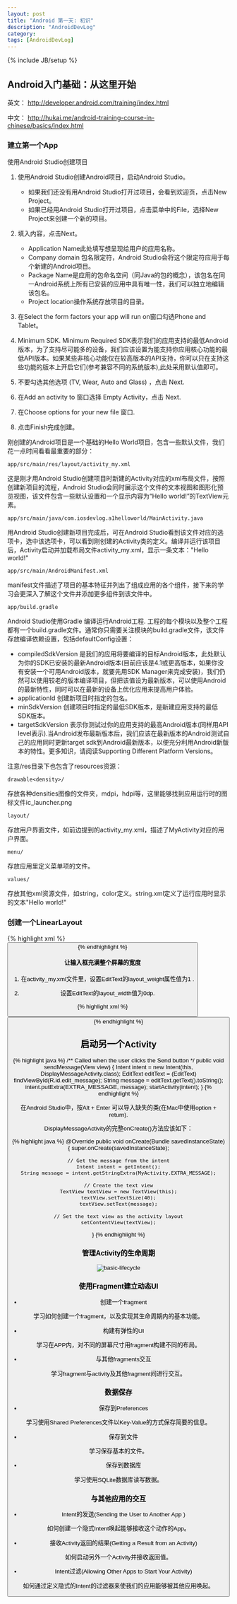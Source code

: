 ```yaml
---
layout: post
title: "Android 第一天: 初识"
description: "AndroidDevLog"
category: 
tags: [AndroidDevLog]
---
```

{% include JB/setup %}

## Android入门基础：从这里开始

英文： <http://developer.android.com/training/index.html>

中文： <http://hukai.me/android-training-course-in-chinese/basics/index.html>

### 建立第一个App

使用Android Studio创建项目

1. 使用Android Studio创建Android项目，启动Android Studio。

    * 如果我们还没有用Android Studio打开过项目，会看到欢迎页，点击New Project。
    * 如果已经用Android Studio打开过项目，点击菜单中的File，选择New Project来创建一个新的项目。

2. 填入内容，点击Next。

    * Application Name此处填写想呈现给用户的应用名称。
    * Company domain 包名限定符，Android Studio会将这个限定符应用于每个新建的Android项目。
    * Package Name是应用的包命名空间（同Java的包的概念），该包名在同一Android系统上所有已安装的应用中具有唯一性，我们可以独立地编辑该包名。
    * Project location操作系统存放项目的目录。

3. 在Select the form factors your app will run on窗口勾选Phone and Tablet。

4. Minimum SDK. Minimum Required SDK表示我们的应用支持的最低Android版本，为了支持尽可能多的设备，我们应该设置为能支持你应用核心功能的最低API版本。如果某些非核心功能仅在较高版本的API支持，你可以只在支持这些功能的版本上开启它们(参考兼容不同的系统版本),此处采用默认值即可。

5. 不要勾选其他选项 (TV, Wear, Auto and Glass) ，点击 Next.

6. 在Add an activity to 窗口选择 Empty Activity，点击 Next.

7. 在Choose options for your new file 窗口.

8. 点击Finish完成创建。

刚创建的Android项目是一个基础的Hello World项目，包含一些默认文件，我们花一点时间看看最重要的部分：

```app/src/main/res/layout/activity_my.xml```

这是刚才用Android Studio创建项目时新建的Activity对应的xml布局文件，按照创建新项目的流程，Android Studio会同时展示这个文件的文本视图和图形化预览视图，该文件包含一些默认设置和一个显示内容为“Hello world!”的TextView元素。

```app/src/main/java/com.iosdevlog.a1helloworld/MainActivity.java```

用Android Studio创建新项目完成后，可在Android Studio看到该文件对应的选项卡，选中该选项卡，可以看到刚创建的Activity类的定义。编译并运行该项目后，Activity启动并加载布局文件activity_my.xml，显示一条文本："Hello world!"

```app/src/main/AndroidManifest.xml```

manifest文件描述了项目的基本特征并列出了组成应用的各个组件，接下来的学习会更深入了解这个文件并添加更多组件到该文件中。

```app/build.gradle```

Android Studio使用Gradle 编译运行Android工程. 工程的每个模块以及整个工程都有一个build.gradle文件。通常你只需要关注模块的build.gradle文件，该文件存放编译依赖设置，包括defaultConfig设置：

* compiledSdkVersion 是我们的应用将要编译的目标Android版本，此处默认为你的SDK已安装的最新Android版本(目前应该是4.1或更高版本，如果你没有安装一个可用Android版本，就要先用SDK Manager来完成安装)，我们仍然可以使用较老的版本编译项目，但把该值设为最新版本，可以使用Android的最新特性，同时可以在最新的设备上优化应用来提高用户体验。
* applicationId 创建新项目时指定的包名。
* minSdkVersion 创建项目时指定的最低SDK版本，是新建应用支持的最低SDK版本。
* targetSdkVersion 表示你测试过你的应用支持的最高Android版本(同样用API level表示).当Android发布最新版本后，我们应该在最新版本的Android测试自己的应用同时更新target sdk到Android最新版本，以便充分利用Android新版本的特性。更多知识，请阅读Supporting Different Platform Versions。

注意/res目录下也包含了resources资源：

```drawable<density>/```

存放各种densities图像的文件夹，mdpi，hdpi等，这里能够找到应用运行时的图标文件ic_launcher.png

```layout/```

存放用户界面文件，如前边提到的activity_my.xml，描述了MyActivity对应的用户界面。

```menu/```

存放应用里定义菜单项的文件。

```values/```

存放其他xml资源文件，如string，color定义。string.xml定义了运行应用时显示的文本"Hello world!"

### 创建一个LinearLayout

{% highlight xml %}
<LinearLayout xmlns:android="http://schemas.android.com/apk/res/android"
    xmlns:tools="http://schemas.android.com/tools"
    android:layout_width="match_parent"
    android:layout_height="match_parent"
    android:orientation="horizontal" >
      <EditText android:id="@+id/edit_message"
        android:layout_width="wrap_content"
        android:layout_height="wrap_content"
        android:hint="@string/edit_message" />
      <Button
        android:layout_width="wrap_content"
        android:layout_height="wrap_content"
        android:text="@string/button_send" />
</LinearLayout>
{% endhighlight %}

#### 让输入框充满整个屏幕的宽度

1. 在activity_my.xml文件里，设置EditText的layout_weight属性值为1 .

2. 设置EditText的layout_width值为0dp.

{% highlight xml %}
<?xml version="1.0" encoding="utf-8"?>
<LinearLayout xmlns:android="http://schemas.android.com/apk/res/android"
    xmlns:tools="http://schemas.android.com/tools"
    android:layout_width="match_parent"
    android:layout_height="match_parent"
    android:orientation="horizontal">
    <EditText android:id="@+id/edit_message"
        android:layout_weight="1"
        android:layout_width="0dp"
        android:layout_height="wrap_content"
        android:hint="@string/edit_message" />
    <Button
        android:layout_width="wrap_content"
        android:layout_height="wrap_content"
        android:text="@string/button_send" />
</LinearLayout>
{% endhighlight %}

## 启动另一个Activity

{% highlight java %}
/** Called when the user clicks the Send button */
public void sendMessage(View view) {
    Intent intent = new Intent(this, DisplayMessageActivity.class);
    EditText editText = (EditText) findViewById(R.id.edit_message);
    String message = editText.getText().toString();
    intent.putExtra(EXTRA_MESSAGE, message);
    startActivity(intent);
}
{% endhighlight %}

在Android Studio中，按Alt + Enter 可以导入缺失的类(在Mac中使用option + return).

DisplayMessageActivity的完整onCreate()方法应该如下：

{% highlight java %}
@Override
public void onCreate(Bundle savedInstanceState) {
    super.onCreate(savedInstanceState);

    // Get the message from the intent
    Intent intent = getIntent();
    String message = intent.getStringExtra(MyActivity.EXTRA_MESSAGE);

    // Create the text view
    TextView textView = new TextView(this);
    textView.setTextSize(40);
    textView.setText(message);

    // Set the text view as the activity layout
    setContentView(textView);
}
{% endhighlight %}

### 管理Activity的生命周期

![basic-lifecycle](/assets/images/Android/AndroidDevLog/1/basic-lifecycle.png)

### 使用Fragment建立动态UI

* 创建一个fragment

学习如何创建一个fragment，以及实现其生命周期内的基本功能。

* 构建有弹性的UI

学习在APP内，对不同的屏幕尺寸用fragment构建不同的布局。

* 与其他fragments交互

学习fragment与activity及其他fragment间进行交互。

### 数据保存

* 保存到Preferences

学习使用Shared Preferences文件以Key-Value的方式保存简要的信息。

* 保存到文件

学习保存基本的文件。

* 保存到数据库

学习使用SQLite数据库读写数据。

### 与其他应用的交互

* Intent的发送(Sending the User to Another App )

如何创建一个隐式Intent唤起能够接收这个动作的App。

* 接收Activity返回的结果(Getting a Result from an Activity)

如何启动另外一个Activity并接收返回值。

* Intent过滤(Allowing Other Apps to Start Your Activity)

如何通过定义隐式的Intent的过滤器来使我们的应用能够被其他应用唤起。
